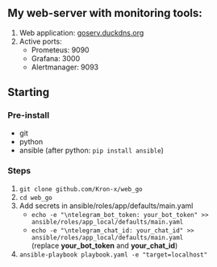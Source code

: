 ## My web-server with monitoring tools:
1. Web application: [goserv.duckdns.org](http://goserv.duckdns.org)
2. Active ports: 
   - Prometeus: 9090
   - Grafana: 3000 
   - Alertmanager: 9093
 
## **Starting**

### **Pre-install**
- git
- python
- ansible (after python: `pip install ansible`)

### **Steps**
1. `git clone github.com/Kron-x/web_go`
2. `cd web_go`
3. Add secrets in ansible/roles/app/defaults/main.yaml
   - `echo -e "\ntelegram_bot_token: your_bot_token" >> ansible/roles/app_local/defaults/main.yaml`
   - `echo -e "\ntelegram_chat_id: your_chat_id" >> ansible/roles/app_local/defaults/main.yaml`  
   (replace **your_bot_token** and **your_chat_id**)
4. `ansible-playbook playbook.yaml -e "target=localhost"`